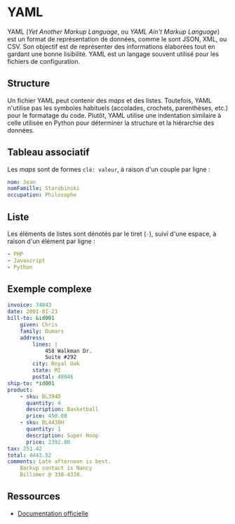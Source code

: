 # YAML

YAML (_Yet Another Markup Language_, ou _YAML Ain't Markup Language_) est un format de représentation de données, comme le sont JSON, XML, ou CSV. Son objectif est de représenter des informations élaborées tout en gardant une bonne lisibilité. YAML est un langage souvent utilisé pour les fichiers de configuration.

## Structure

Un fichier YAML peut contenir des *maps* et des listes. Toutefois, YAML n'utilise pas les symboles habituels (accolades, crochets, parenthèses, etc.) pour le formatage du code. Plutôt, YAML utilise une indentation similaire à celle utilisée en Python pour déterminer la structure et la hiérarchie des données.

## Tableau associatif

Les *maps* sont de formes `clé: valeur`, à raison d'un couple par ligne :

```yaml
nom: Jean
nomFamille: Starobinski
occupation: Philosophe
```

## Liste

Les éléments de listes sont dénotés par le tiret (`-`), suivi d'une espace, à raison d'un élément par ligne :

```yaml
- PHP
- Javascript
- Python
```

## Exemple complexe

```yaml
invoice: 34843
date: 2001-01-23
bill-to: &id001
    given: Chris
    family: Dumars
    address:
        lines: |
            458 Walkman Dr.
            Suite #292
        city: Royal Oak
        state: MI
        postal: 48046
ship-to: *id001
product:
    - sku: BL394D
      quantity: 4
      description: Basketball
      price: 450.00
    - sku: BL4438H
      quantity: 1
      description: Super Hoop
      price: 2392.00
tax: 251.42
total: 4443.52
comments: Late afternoon is best.
    Backup contact is Nancy
    Billsmer @ 338-4338.
```

## Ressources

-   [Documentation officielle](https://yaml.org)
